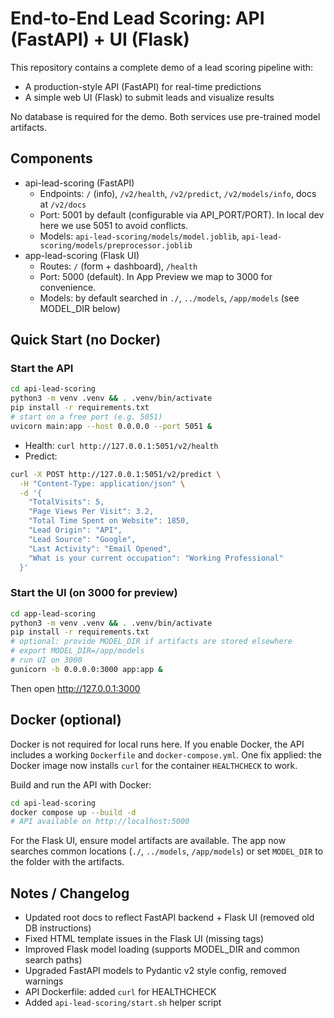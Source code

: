 # End-to-End Lead Scoring: API (FastAPI) + UI (Flask)

This repository contains a complete demo of a lead scoring pipeline with:
- A production-style API (FastAPI) for real-time predictions
- A simple web UI (Flask) to submit leads and visualize results

No database is required for the demo. Both services use pre-trained model artifacts.

## Components
- api-lead-scoring (FastAPI)
  - Endpoints: `/` (info), `/v2/health`, `/v2/predict`, `/v2/models/info`, docs at `/v2/docs`
  - Port: 5001 by default (configurable via API_PORT/PORT). In local dev here we use 5051 to avoid conflicts.
  - Models: `api-lead-scoring/models/model.joblib`, `api-lead-scoring/models/preprocessor.joblib`
- app-lead-scoring (Flask UI)
  - Routes: `/` (form + dashboard), `/health`
  - Port: 5000 (default). In App Preview we map to 3000 for convenience.
  - Models: by default searched in `./`, `../models`, `/app/models` (see MODEL_DIR below)

## Quick Start (no Docker)

### Start the API
```bash
cd api-lead-scoring
python3 -m venv .venv && . .venv/bin/activate
pip install -r requirements.txt
# start on a free port (e.g. 5051)
uvicorn main:app --host 0.0.0.0 --port 5051 &
```
- Health: `curl http://127.0.0.1:5051/v2/health`
- Predict:
```bash
curl -X POST http://127.0.0.1:5051/v2/predict \
  -H "Content-Type: application/json" \
  -d '{
    "TotalVisits": 5,
    "Page Views Per Visit": 3.2,
    "Total Time Spent on Website": 1850,
    "Lead Origin": "API",
    "Lead Source": "Google",
    "Last Activity": "Email Opened",
    "What is your current occupation": "Working Professional"
  }'
```

### Start the UI (on 3000 for preview)
```bash
cd app-lead-scoring
python3 -m venv .venv && . .venv/bin/activate
pip install -r requirements.txt
# optional: provide MODEL_DIR if artifacts are stored elsewhere
# export MODEL_DIR=/app/models
# run UI on 3000
gunicorn -b 0.0.0.0:3000 app:app &
```
Then open http://127.0.0.1:3000

## Docker (optional)

Docker is not required for local runs here. If you enable Docker, the API includes a working `Dockerfile` and `docker-compose.yml`. One fix applied: the Docker image now installs `curl` for the container `HEALTHCHECK` to work.

Build and run the API with Docker:
```bash
cd api-lead-scoring
docker compose up --build -d
# API available on http://localhost:5000
```

For the Flask UI, ensure model artifacts are available. The app now searches common locations (`./`, `../models`, `/app/models`) or set `MODEL_DIR` to the folder with the artifacts.

## Notes / Changelog
- Updated root docs to reflect FastAPI backend + Flask UI (removed old DB instructions)
- Fixed HTML template issues in the Flask UI (missing </select> tags)
- Improved Flask model loading (supports MODEL_DIR and common search paths)
- Upgraded FastAPI models to Pydantic v2 style config, removed warnings
- API Dockerfile: added `curl` for HEALTHCHECK
- Added `api-lead-scoring/start.sh` helper script